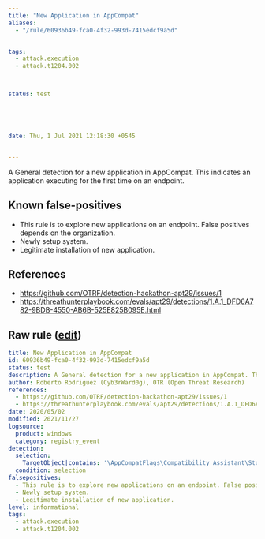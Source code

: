 ```yaml
---
title: "New Application in AppCompat"
aliases:
  - "/rule/60936b49-fca0-4f32-993d-7415edcf9a5d"


tags:
  - attack.execution
  - attack.t1204.002



status: test





date: Thu, 1 Jul 2021 12:18:30 +0545


---
```


A General detection for a new application in AppCompat. This indicates an application executing for the first time on an endpoint.

<!--more-->


## Known false-positives

* This rule is to explore new applications on an endpoint. False positives depends on the organization.
* Newly setup system.
* Legitimate installation of new application.



## References

* https://github.com/OTRF/detection-hackathon-apt29/issues/1
* https://threathunterplaybook.com/evals/apt29/detections/1.A.1_DFD6A782-9BDB-4550-AB6B-525E825B095E.html


## Raw rule ([edit](https://github.com/SigmaHQ/sigma/edit/master/rules/windows/registry_event/registry_event_new_application_appcompat.yml))
```yaml
title: New Application in AppCompat
id: 60936b49-fca0-4f32-993d-7415edcf9a5d
status: test
description: A General detection for a new application in AppCompat. This indicates an application executing for the first time on an endpoint.
author: Roberto Rodriguez (Cyb3rWard0g), OTR (Open Threat Research)
references:
  - https://github.com/OTRF/detection-hackathon-apt29/issues/1
  - https://threathunterplaybook.com/evals/apt29/detections/1.A.1_DFD6A782-9BDB-4550-AB6B-525E825B095E.html
date: 2020/05/02
modified: 2021/11/27
logsource:
  product: windows
  category: registry_event
detection:
  selection:
    TargetObject|contains: '\AppCompatFlags\Compatibility Assistant\Store\'
  condition: selection
falsepositives:
  - This rule is to explore new applications on an endpoint. False positives depends on the organization.
  - Newly setup system.
  - Legitimate installation of new application.
level: informational
tags:
  - attack.execution
  - attack.t1204.002

```
